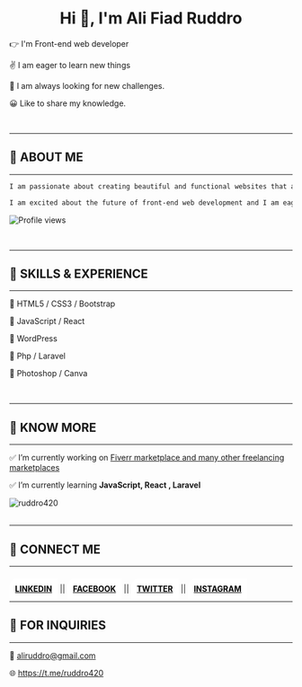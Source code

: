 

<h1 align="center">Hi 👋, I'm Ali Fiad Ruddro</h1>


👉 I'm Front-end web developer

✌ I am eager to learn new things

💪 I am always looking for new challenges.

😀 Like to share my knowledge.

<br>

<hr>
<h2>🚩 ABOUT ME </h2>  
<hr>

```html
I am passionate about creating beautiful and functional websites that are easy to use and navigate. I am also a team player and able to work effectively with others. I am always looking for new ways to improve my skills and stay up-to-date on the latest trends in web development. 

I am excited about the future of front-end web development and I am eager to continue learning and growing in this field. I believe that front-end web development is a great way to use my skills and creativity to make a difference in the world. 
```
![Profile views](https://gpvc.arturio.dev/ruddro420)  


<br>
<hr>
<h2>🚩 SKILLS & EXPERIENCE</h2>  
<hr>

🚀 HTML5 / CSS3 / Bootstrap

🚀 JavaScript / React

🚀 WordPress

🚀 Php / Laravel

🚀 Photoshop / Canva


<br>
<hr>
<h2>🚩 KNOW MORE</h2>  
<hr>

✅ I’m currently working on [Fiverr marketplace and many other freelancing marketplaces](https://www.fiverr.com/ruddro420)

✅ I’m currently learning **JavaScript, React , Laravel**

<div><img src="https://github-readme-stats.vercel.app/api/top-langs?username=ruddro420&show_icons=true&locale=en&layout=compact" alt="ruddro420" /></div>     

<br>
<hr>
<h2>🚩 CONNECT ME</h2>  
<hr>
<br>
<a style="background:white; padding:10px; color:black; font-weight:700;border-top-left-radius:15px" href="https://www.linkedin.com/in/ali-fiad-ruddro-2411341b0">LINKEDIN</a> ||
<a style="background:white; padding:10px; color:black; font-weight:700;border-top-left-radius:15px" href="https://web.facebook.com/people/Ali-Fiad-Ruddro/pfbid02EFLFaw2CwNocABt2V5WRpXSUf7F1B7kZGDfE9ggjKUoPBJDW1mAkMwrDVhsj85KKl/">FACEBOOK</a> ||
<a style="background:white; padding:10px; color:black; font-weight:700;border-top-left-radius:15px" href="https://twitter.com/ruddro90305488">TWITTER</a> || 
<a style="background:white; padding:10px; color:black; font-weight:700;border-top-left-radius:15px" href="https://www.instagram.com/ruddro420/">INSTAGRAM</a>

<br>
<hr>
<h2>🚩 FOR INQUIRIES</h2>  
<hr>

📨 aliruddro@gmail.com  

🌐 https://t.me/ruddro420


